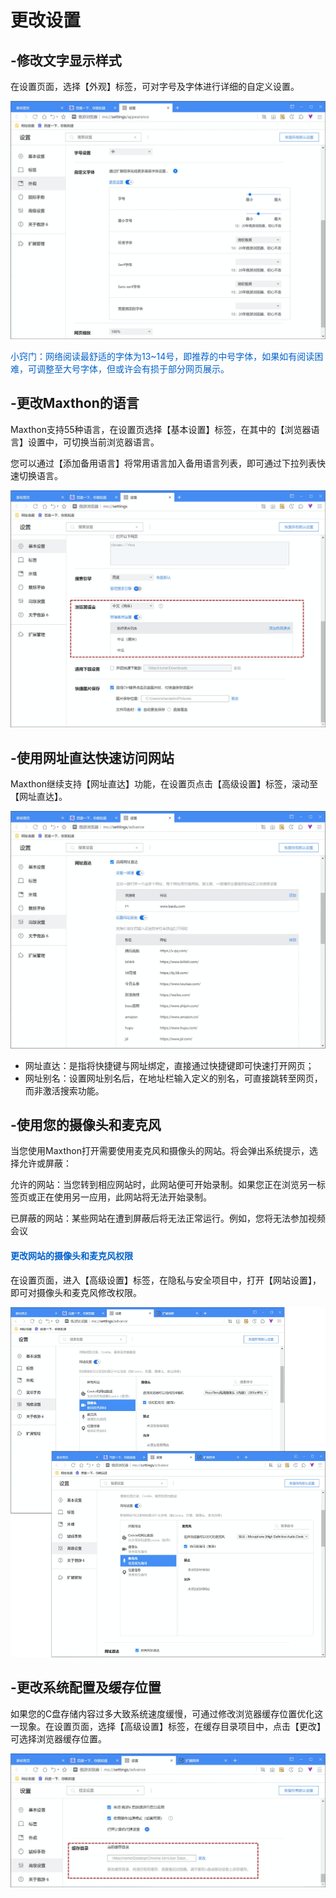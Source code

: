  # 更改设置



## -修改文字显示样式

在设置页面，选择【外观】标签，可对字号及字体进行详细的自定义设置。

![](images/14-1.png "=85%,85%")

<font color=#0062CC>小窍门：网络阅读最舒适的字体为13~14号，即推荐的中号字体，如果如有阅读困难，可调整至大号字体，但或许会有损于部分网页展示。</font>



## -更改Maxthon的语言

Maxthon支持55种语言，在设置页选择【基本设置】标签，在其中的【浏览器语言】设置中，可切换当前浏览器语言。

您可以通过【添加备用语言】将常用语言加入备用语言列表，即可通过下拉列表快速切换语言。

![](images/14-2.png "=85%,85%")



## -使用网址直达快速访问网站

Maxthon继续支持【网址直达】功能，在设置页点击【高级设置】标签，滚动至【网址直达】。

![](images/14-3.png "=85%,85%")

- 网址直达：是指将快捷键与网址绑定，直接通过快捷键即可快速打开网页；
- 网址别名：设置网址别名后，在地址栏输入定义的别名，可直接跳转至网页，而非激活搜索功能。



## -使用您的摄像头和麦克风

当您使用Maxthon打开需要使用麦克风和摄像头的网站。将会弹出系统提示，选择允许或屏蔽：

允许的网站：当您转到相应网站时，此网站便可开始录制。如果您正在浏览另一标签页或正在使用另一应用，此网站将无法开始录制。

已屏蔽的网站：某些网站在遭到屏蔽后将无法正常运行。例如，您将无法参加视频会议

#### <font color=#0062CC>更改网站的摄像头和麦克风权限</font>

在设置页面，进入【高级设置】标签，在隐私与安全项目中，打开【网站设置】，即可对摄像头和麦克风修改权限。

![](images/14-4.png "=85%,85%")



## -更改系统配置及缓存位置

如果您的C盘存储内容过多大致系统速度缓慢，可通过修改浏览器缓存位置优化这一现象。在设置页面，选择【高级设置】标签，在缓存目录项目中，点击【更改】可选择浏览器缓存位置。

![](images/14-5.png "=85%,85%")

